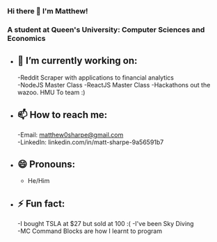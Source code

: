 ### Hi there 👋 I'm Matthew! 
### A student at Queen's University: Computer Sciences and Economics
- 🔭 I’m currently working on:  
     -
     -Reddit Scraper with applications to financial analytics  
     -NodeJS Master Class
     -ReactJS Master Class
     -Hackathons out the wazoo. HMU To team :)
- 📫 How to reach me:   
     -
     -Email: matthew0sharpe@gmail.com  
     -LinkedIn: linkedin.com/in/matt-sharpe-9a56591b7  
- 😄 Pronouns:  
     -
     - He/Him
- ⚡ Fun fact:    
     -
     -I bought TSLA at $27 but sold at 100 :(
     -I've been Sky Diving  
     -MC Command Blocks are how I learnt to program
 
<!--
**bitruns/bitruns** is a ✨ _special_ ✨ repository because its `README.md` (this file) appears on your GitHub profile.

Here are some ideas to get you started:

- 🔭 I’m currently working on ...
    -Program 
- 🌱 I’m currently learning ...
- 👯 I’m looking to collaborate on ...
- 🤔 I’m looking for help with ...
- 💬 Ask me about ...
- 📫 How to reach me: ...
- 😄 Pronouns: ...
- ⚡ Fun fact: ...
-->

